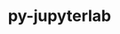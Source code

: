 ---
title: "py-jupyterlab"
layout: cache
categories: [package, v0.18.0]
meta: {"versions": ["3.2.9"], "compilers": ["gcc@=7.5.0"], "oss": ["ubuntu18.04"], "platforms": ["linux"], "targets": ["x86_64"], "stacks": ["data-vis-sdk", "e4s", "root"], "num_specs": 2, "num_specs_by_stack": {"root": 2, "data-vis-sdk": 1, "e4s": 1}}
spec_details: [{"hash": "5bqmjptmjml25zeqxh2g33w5vzgx6r6o", "compiler": "gcc@=7.5.0", "versions": ["3.2.9"], "os": "ubuntu18.04", "platform": "linux", "target": "x86_64", "variants": [], "stacks": ["root", "data-vis-sdk"], "size": "-", "tarball": "https://binaries.spack.io/v0.18.0/build_cache/linux-ubuntu18.04-x86_64/gcc-7.5.0/py-jupyterlab-3.2.9/linux-ubuntu18.04-x86_64-gcc-7.5.0-py-jupyterlab-3.2.9-5bqmjptmjml25zeqxh2g33w5vzgx6r6o.spack"}, {"hash": "bnkrusbu4cfqbe47mz5s3dirmzqcdrr3", "compiler": "gcc@=7.5.0", "versions": ["3.2.9"], "os": "ubuntu18.04", "platform": "linux", "target": "x86_64", "variants": [], "stacks": ["e4s", "root"], "size": "-", "tarball": "https://binaries.spack.io/v0.18.0/build_cache/linux-ubuntu18.04-x86_64/gcc-7.5.0/py-jupyterlab-3.2.9/linux-ubuntu18.04-x86_64-gcc-7.5.0-py-jupyterlab-3.2.9-bnkrusbu4cfqbe47mz5s3dirmzqcdrr3.spack"}]
---